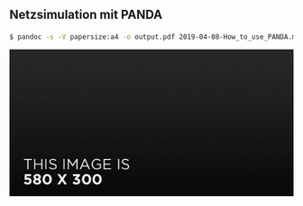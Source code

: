 ## Netzsimulation mit PANDA

```bash
$ pandoc -s -V papersize:a4 -o output.pdf 2019-04-08-How_to_use_PANDA.md
```



![la lune](imag.jpg "Voyage to the moon")

